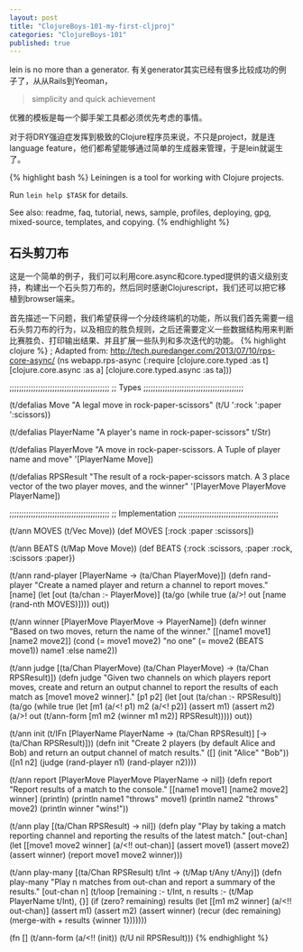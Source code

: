 ```yaml
---
layout: post
title: "ClojureBoys-101-my-first-cljproj"
categories: "ClojureBoys-101"
published: true
---
```


lein is no more than a generator.
有关generator其实已经有很多比较成功的例子了，从从Rails到Yeoman，

> simplicity and quick achievement

优雅的模板是每一个脚手架工具都必须优先考虑的事情。

对于将DRY强迫症发挥到极致的Clojure程序员来说，不只是project，就是连language feature，他们都希望能够通过简单的生成器来管理，于是lein就诞生了。

{% highlight bash %}
Leiningen is a tool for working with Clojure projects.

Run `lein help $TASK` for details.

See also: readme, faq, tutorial, news, sample, profiles, deploying, gpg, mixed-source, templates, and copying.
{% endhighlight %}

## 石头剪刀布

这是一个简单的例子，我们可以利用core.async和core.typed提供的语义级别支持，构建出一个石头剪刀布的，然后同时感谢Clojurescript，我们还可以把它移植到browser端来。

首先描述一下问题，我们希望获得一个分歧终端机的功能，所以我们首先需要一组石头剪刀布的行为，以及相应的胜负规则，之后还需要定义一些数据结构用来判断比赛胜负、打印输出结果、并且扩展一些队列和多次迭代的功能。
{% highlight clojure %}
; Adapted from: http://tech.puredanger.com/2013/07/10/rps-core-async/
(ns webapp.rps-async
  (:require [clojure.core.typed :as t]
            [clojure.core.async :as a]
            [clojure.core.typed.async :as ta]))

;;;;;;;;;;;;;;;;;;;;;;;;;;;;;;;;;;;;;;;;;;
;; Types
;;;;;;;;;;;;;;;;;;;;;;;;;;;;;;;;;;;;;;;;;;

(t/defalias Move
  "A legal move in rock-paper-scissors"
  (t/U ':rock ':paper ':scissors))

(t/defalias PlayerName
  "A player's name in rock-paper-scissors"
  t/Str)

(t/defalias PlayerMove
  "A move in rock-paper-scissors. A Tuple of player name and move"
  '[PlayerName Move])

(t/defalias RPSResult
  "The result of a rock-paper-scissors match.
  A 3 place vector of the two player moves, and the winner"
  '[PlayerMove PlayerMove PlayerName])

;;;;;;;;;;;;;;;;;;;;;;;;;;;;;;;;;;;;;;;;;;
;; Implementation
;;;;;;;;;;;;;;;;;;;;;;;;;;;;;;;;;;;;;;;;;;

(t/ann MOVES (t/Vec Move))
(def MOVES [:rock :paper :scissors])

(t/ann BEATS (t/Map Move Move))
(def BEATS {:rock :scissors, :paper :rock, :scissors :paper})

(t/ann rand-player [PlayerName -> (ta/Chan PlayerMove)])
(defn rand-player
  "Create a named player and return a channel to report moves."
  [name]
  (let [out (ta/chan :- PlayerMove)]
    (ta/go (while true (a/>! out [name (rand-nth MOVES)])))
    out))

(t/ann winner [PlayerMove PlayerMove -> PlayerName])
(defn winner
  "Based on two moves, return the name of the winner."
  [[name1 move1] [name2 move2]]
  (cond
    (= move1 move2) "no one"
    (= move2 (BEATS move1)) name1
    :else name2))

(t/ann judge [(ta/Chan PlayerMove) (ta/Chan PlayerMove) -> (ta/Chan RPSResult)])
(defn judge
  "Given two channels on which players report moves, create and return an
  output channel to report the results of each match as [move1 move2 winner]."
  [p1 p2]
  (let [out (ta/chan :- RPSResult)]
    (ta/go
      (while true
        (let [m1 (a/<! p1)
              m2 (a/<! p2)]
          (assert m1)
          (assert m2)
          (a/>! out (t/ann-form [m1 m2 (winner m1 m2)]
                                RPSResult)))))
    out))

(t/ann init (t/IFn [PlayerName PlayerName -> (ta/Chan RPSResult)]
                   [-> (ta/Chan RPSResult)]))
(defn init
  "Create 2 players (by default Alice and Bob) and return an output channel of match results."
  ([] (init "Alice" "Bob"))
  ([n1 n2] (judge (rand-player n1) (rand-player n2))))

(t/ann report [PlayerMove PlayerMove PlayerName -> nil])
(defn report
  "Report results of a match to the console."
  [[name1 move1] [name2 move2] winner]
  (println)
  (println name1 "throws" move1)
  (println name2 "throws" move2)
  (println winner "wins!"))

(t/ann play [(ta/Chan RPSResult) -> nil])
(defn play
  "Play by taking a match reporting channel and reporting the results of the latest match."
  [out-chan]
  (let [[move1 move2 winner] (a/<!! out-chan)]
    (assert move1)
    (assert move2)
    (assert winner)
    (report move1 move2 winner)))

(t/ann play-many [(ta/Chan RPSResult) t/Int -> (t/Map t/Any t/Any)])
(defn play-many
  "Play n matches from out-chan and report a summary of the results."
  [out-chan n]
  (t/loop [remaining :- t/Int, n
           results :- (t/Map PlayerName t/Int), {}]
    (if (zero? remaining)
      results
      (let [[m1 m2 winner] (a/<!! out-chan)]
        (assert m1)
        (assert m2)
        (assert winner)
        (recur (dec remaining)
               (merge-with + results {winner 1}))))))


(fn []
  (t/ann-form (a/<!! (init))
              (t/U nil RPSResult)))
{% endhighlight %}